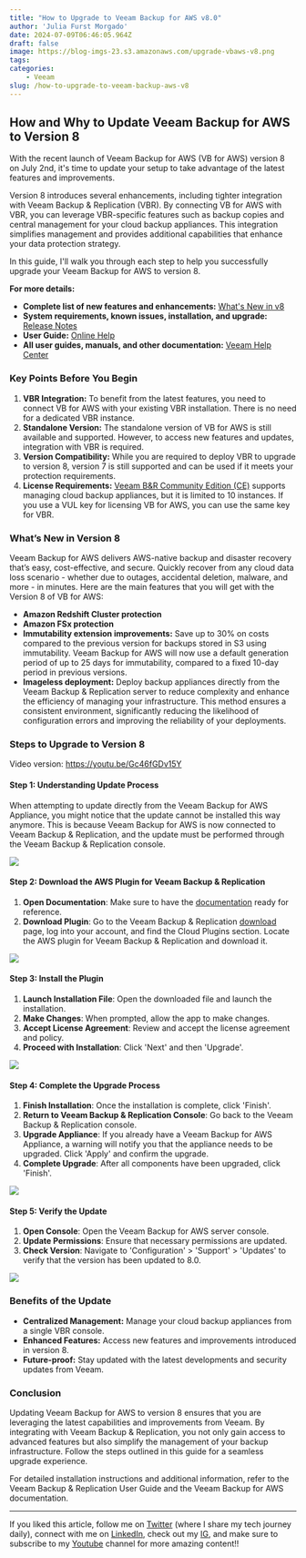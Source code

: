 ```yaml
---
title: "How to Upgrade to Veeam Backup for AWS v8.0"
author: 'Julia Furst Morgado'
date: 2024-07-09T06:46:05.964Z
draft: false
image: https://blog-imgs-23.s3.amazonaws.com/upgrade-vbaws-v8.png
tags:
categories: 
    - Veeam
slug: /how-to-upgrade-to-veeam-backup-aws-v8
---
```


## How and Why to Update Veeam Backup for AWS to Version 8

With the recent launch of Veeam Backup for AWS (VB for AWS) version 8 on July 2nd, it's time to update your setup to take advantage of the latest features and improvements. 

Version 8 introduces several enhancements, including tighter integration with Veeam Backup & Replication (VBR). By connecting VB for AWS with VBR, you can leverage VBR-specific features such as backup copies and central management for your cloud backup appliances. This integration simplifies management and provides additional capabilities that enhance your data protection strategy.

In this guide, I'll walk you through each step to help you successfully upgrade your Veeam Backup for AWS to version 8.

**For more details:**
- **Complete list of new features and enhancements:** [What's New in v8](https://www.veeam.com/whats-new-v8)
- **System requirements, known issues, installation, and upgrade:** [Release Notes](https://www.veeam.com/release-notes-v8)
- **User Guide:** [Online Help](https://helpcenter.veeam.com/docs/backup/vba/introduction.html)
- **All user guides, manuals, and other documentation:** [Veeam Help Center](https://www.veeam.com/documentation-guides-datasheets.html)

### Key Points Before You Begin

1. **VBR Integration:** To benefit from the latest features, you need to connect VB for AWS with your existing VBR installation. There is no need for a dedicated VBR instance.
2. **Standalone Version:** The standalone version of VB for AWS is still available and supported. However, to access new features and updates, integration with VBR is required.
3. **Version Compatibility:** While you are required to deploy VBR to upgrade to version 8, version 7 is still supported and can be used if it meets your protection requirements.
4. **License Requirements:** [Veeam B&R Community Edition (CE)](https://www.veeam.com/products/free/backup-recovery.html) supports managing cloud backup appliances, but it is limited to 10 instances. If you use a VUL key for licensing VB for AWS, you can use the same key for VBR.

### What’s New in Version 8

Veeam Backup for AWS delivers AWS-native backup and disaster recovery that’s easy, cost-effective, and secure. Quickly recover from any cloud data loss scenario - whether due to outages, accidental deletion, malware, and more - in minutes. Here are the main features that you will get with the Version 8 of VB for AWS:

- **Amazon Redshift Cluster protection**
- **Amazon FSx protection**
- **Immutability extension improvements:** Save up to 30% on costs compared to the previous version for backups stored in S3 using immutability. Veeam Backup for AWS will now use a default generation period of up to 25 days for immutability, compared to a fixed 10-day period in previous versions.
- **Imageless deployment:** Deploy backup appliances directly from the Veeam Backup & Replication server to reduce complexity and enhance the efficiency of managing your infrastructure. This method ensures a consistent environment, significantly reducing the likelihood of configuration errors and improving the reliability of your deployments.

### Steps to Upgrade to Version 8

Video version: https://youtu.be/Gc46fGDv15Y

#### Step 1: Understanding Update Process

When attempting to update directly from the Veeam Backup for AWS Appliance, you might notice that the update cannot be installed this way anymore. This is because Veeam Backup for AWS is now connected to Veeam Backup & Replication, and the update must be performed through the Veeam Backup & Replication console.

![](https://blog-imgs-23.s3.amazonaws.com/vbaws-v7-error-update.png)

#### Step 2: Download the AWS Plugin for Veeam Backup & Replication

1. **Open Documentation**: Make sure to have the [documentation](https://helpcenter.veeam.com/docs/vbaws/guide/upgrading_appliances.html?ver=80) ready for reference.
2. **Download Plugin**: Go to the Veeam Backup & Replication [download](https://login.veeam.com/realms/veeamsso/protocol/openid-connect/auth?client_id=veeam-com&response_type=code&redirect_uri=https%3A%2F%2Fwww.veeam.com%2Foauth&scope=profile&state=0f28367ead8e4abed92be2c653d6e983) page, log into your account, and find the Cloud Plugins section. Locate the AWS plugin for Veeam Backup & Replication and download it.

![](https://blog-imgs-23.s3.amazonaws.com/vbaws-cloud-plugin-page.png)

#### Step 3: Install the Plugin

1. **Launch Installation File**: Open the downloaded file and launch the installation.
2. **Make Changes**: When prompted, allow the app to make changes.
3. **Accept License Agreement**: Review and accept the license agreement and policy.
4. **Proceed with Installation**: Click 'Next' and then 'Upgrade'.

![](https://blog-imgs-23.s3.amazonaws.com/upgrade-screen-vbaws-plugin.png)

#### Step 4: Complete the Upgrade Process

1. **Finish Installation**: Once the installation is complete, click 'Finish'.
2. **Return to Veeam Backup & Replication Console**: Go back to the Veeam Backup & Replication console.
3. **Upgrade Appliance**: If you already have a Veeam Backup for AWS Appliance, a warning will notify you that the appliance needs to be upgraded. Click 'Apply' and confirm the upgrade.
4. **Complete Upgrade**: After all components have been upgraded, click 'Finish'.

![](https://blog-imgs-23.s3.amazonaws.com/vbr-upgrade-vbaws-appliance.png)

#### Step 5: Verify the Update

1. **Open Console**: Open the Veeam Backup for AWS server console.
2. **Update Permissions**: Ensure that necessary permissions are updated.
3. **Check Version**: Navigate to 'Configuration' > 'Support' > 'Updates' to verify that the version has been updated to 8.0.

![](https://blog-imgs-23.s3.amazonaws.com/vbaws-updater-v8.png)

### Benefits of the Update

- **Centralized Management:** Manage your cloud backup appliances from a single VBR console.
- **Enhanced Features:** Access new features and improvements introduced in version 8.
- **Future-proof:** Stay updated with the latest developments and security updates from Veeam.

### Conclusion

Updating Veeam Backup for AWS to version 8 ensures that you are leveraging the latest capabilities and improvements from Veeam. By integrating with Veeam Backup & Replication, you not only gain access to advanced features but also simplify the management of your backup infrastructure. Follow the steps outlined in this guide for a seamless upgrade experience. 

For detailed installation instructions and additional information, refer to the Veeam Backup & Replication User Guide and the Veeam Backup for AWS documentation.

***

If you liked this article, follow me on [Twitter](https://twitter.com/juliafmorgado) (where I share my tech journey daily), connect with me on [LinkedIn](https://www.linkedin.com/in/juliafmorgado/), check out my [IG](https://www.instagram.com/juliafmorgado/), and make sure to subscribe to my [Youtube](https://www.youtube.com/c/JuliaFMorgado) channel for more amazing content!!
